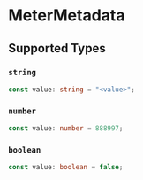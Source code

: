 # MeterMetadata


## Supported Types

### `string`

```typescript
const value: string = "<value>";
```

### `number`

```typescript
const value: number = 888997;
```

### `boolean`

```typescript
const value: boolean = false;
```


